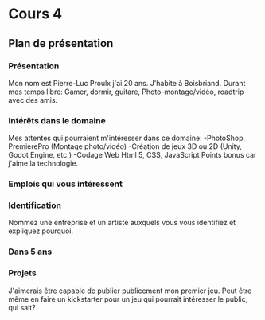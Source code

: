 # Cours 4
## Plan de présentation

### Présentation
Mon nom est Pierre-Luc Proulx j'ai 20 ans. J'habite à Boisbriand.
Durant mes temps libre: Gamer, dormir, guitare, Photo-montage/vidéo, roadtrip avec des amis.
### Intérêts dans le domaine
Mes attentes qui pourraient m'intéresser dans ce domaine: 
-PhotoShop, PremierePro (Montage photo/vidéo)
-Création de jeux 3D ou 2D (Unity, Godot Engine, etc.)
-Codage Web Html 5, CSS, JavaScript
Points bonus car j'aime la technologie.
### Emplois qui vous intéressent



### Identification
Nommez une entreprise et un artiste auxquels vous vous identifiez et expliquez pourquoi. 

### Dans 5 ans


### Projets
J'aimerais être capable de publier publicement mon premier jeu. Peut être même en faire un kickstarter pour un jeu qui pourrait intéresser le public, qui sait?
